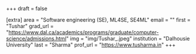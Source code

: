 +++
draft = false

[extra]
area = "Software engineering (SE), ML4SE, SE4ML"
email = ""
first = "Tushar"
grad_url = "https://www.dal.ca/academics/programs/graduate/computer-science/admissions.html"
img = "img/Tushar_.jpeg"
institution = "Dalhousie University"
last = "Sharma"
prof_url = "https://www.tusharma.in"
+++